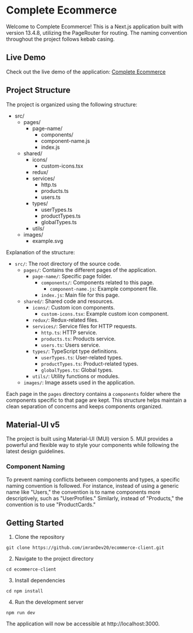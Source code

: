 # Complete Ecommerce

Welcome to Complete Ecommerce! This is a Next.js application built with version 13.4.8, utilizing the PageRouter for routing. The naming convention throughout the project follows kebab casing.

## Live Demo

Check out the live demo of the application: [Complete Ecommerce](https://ecommerce-client.co.uk)

## Project Structure

The project is organized using the following structure:

- src/
    - pages/
        - page-name/
            - components/
            - component-name.js
            - index.js
    - shared/
        - icons/
            - custom-icons.tsx
        - redux/
        - services/
            - http.ts
            - products.ts
            - users.ts
        - types/
            - userTypes.ts
            - productTypes.ts
            - globalTypes.ts
        - utils/
    - images/
        - example.svg


Explanation of the structure:

- `src/`: The root directory of the source code.
  - `pages/`: Contains the different pages of the application.
    - `page-name/`: Specific page folder.
      - `components/`: Components related to this page.
        - `component-name.js`: Example component file.
      - `index.js`: Main file for this page.
  - `shared/`: Shared code and resources.
    - `icons/`: Custom icon components.
      - `custom-icons.tsx`: Example custom icon component.
    - `redux/`: Redux-related files.
    - `services/`: Service files for HTTP requests.
      - `http.ts`: HTTP service.
      - `products.ts`: Products service.
      - `users.ts`: Users service.
    - `types/`: TypeScript type definitions.
      - `userTypes.ts`: User-related types.
      - `productTypes.ts`: Product-related types.
      - `globalTypes.ts`: Global types.
    - `utils/`: Utility functions or modules.
  - `images/`: Image assets used in the application.


Each page in the `pages` directory contains a `components` folder where the components specific to that page are kept. This structure helps maintain a clean separation of concerns and keeps components organized.

## Material-UI v5

The project is built using Material-UI (MUI) version 5. MUI provides a powerful and flexible way to style your components while following the latest design guidelines.

### Component Naming

To prevent naming conflicts between components and types, a specific naming convention is followed. For instance, instead of using a generic name like "Users," the convention is to name components more descriptively, such as "UserProfiles." Similarly, instead of "Products," the convention is to use "ProductCards."

## Getting Started


1. Clone the repository

```
git clone https://github.com/imranDev20/ecommerce-client.git
```

2. Navigate to the project directory

```
cd ecommerce-client
```

3. Install dependencies

```
cd npm install
```

4. Run the development server

```
npm run dev
```

The application will now be accessible at http://localhost:3000.